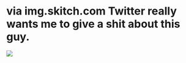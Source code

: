 <!--
id: 954026968
link: http://tumblr.atmos.org/post/954026968/via-img-skitch-com-twitter-really-wants-me-to-give
slug: via-img-skitch-com-twitter-really-wants-me-to-give
date: Sat Aug 14 2010 14:41:00 GMT-0700 (PDT)
publish: 2010-08-014
tags: 
title: via img.skitch.com Twitter really wants me to give a shit about this guy.
-->


via img.skitch.com Twitter really wants me to give a shit about this guy.
=========================================================================

![](http://31.media.tumblr.com/tumblr_l75w8gsnS21qz4sngo1_250.jpg)

